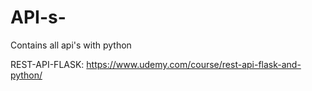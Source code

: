# API-s-
Contains all api's with python


REST-API-FLASK: 
https://www.udemy.com/course/rest-api-flask-and-python/
